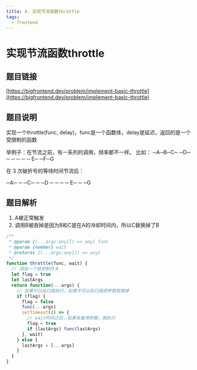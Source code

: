 ```yaml
---
title: 4. 实现节流函数throttle
tags:
  - frontend
---
```

# 实现节流函数throttle
## 题目链接

[https://bigfrontend.dev/problem/implement-basic-throttle](https://bigfrontend.dev/problem/implement-basic-throttle)

## 题目说明

实现一个throttle(func, delay)，func是一个函数体，delay是延迟，返回的是一个受限制的函数

举例子：在节流之前，有一系列的调用，频率都不一样。
比如：
─A─B─C─ ─D─ ─ ─ ─ ─ ─ E─ ─F─G

在 3 次破折号的等待时间节流后：

─A─ ─ ─C─ ─ ─D ─ ─ ─ ─ E─ ─ ─G

## 题目解析

1. A被正常触发
2. 调用B被吞掉是因为B和C是在A的冷却时间内，所以C替换掉了B

```js
/**
 * @param {(...args:any[]) => any} func
 * @param {number} wait
 * @returns {(...args:any[]) => any}
 */
function throttle(func, wait) {
  // 添加一个锁控制开关
  let flag = true
  let lastArgs
  return function(...args) {
    // 如果可以执行就执行，如果不可以执行就把参数替换掉
    if (flag) {
      flag = false
      func(...args)
      setTimeout(() => {
        // wait时间之后，如果有备用参数，就执行
        flag = true
        if (lastArgs) func(lastArgs)
      }, wait)
    } else {
      lastArgs = [...args]
    }
  }
}
```
